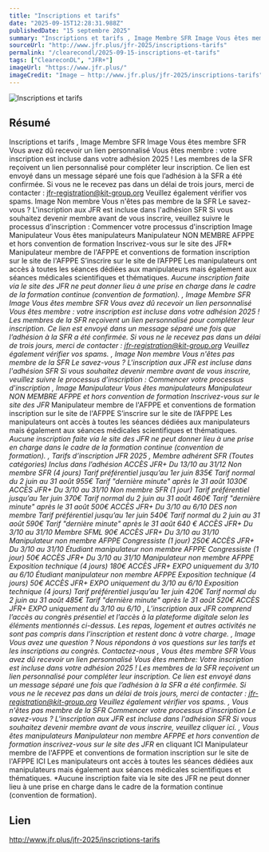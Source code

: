 ```yaml
---
title: "Inscriptions et tarifs"
date: "2025-09-15T12:28:31.988Z"
publishedDate: "15 septembre 2025"
summary: "Inscriptions et tarifs , Image Membre SFR Image Vous êtes membre SFR Vous avez dû recevoir un lien personnalisé Vous êtes membre : votre inscription est incluse dans votre adhésion 2025 ! Les membres de la SFR reçoivent un lien personnalisé pour compléter leur inscription. Ce lien est envoyé dans un message séparé une fois que l’adhésion à la SFR a été confirmée. Si vous ne le recevez pas dans un délai de trois jours, merci de contacter : jfr-registration@kit-group.org Veuillez également vérifier vos spams. Image Non membre Vous n&#039;êtes pas membre de la SFR Le savez-vous ? L&#039;inscription aux JFR est incluse dans l&#039;adhésion SFR Si vous souhaitez devenir membre avant de vous inscrire, veuillez suivre le processus d’inscription : Commencer votre processus d&#039;inscription Image Manipulateur Vous êtes manipulateurs Manipulateur NON MEMBRE AFPPE et hors convention de formation Inscrivez-vous sur le site des JFR* Manipulateur membre de l&#039;AFPPE et conventions de formation inscription sur le site de l&#039;AFPPE S’inscrire sur le site de l’AFPPE Les manipulateurs ont accès à toutes les séances dédiées aux manipulateurs mais également aux séances médicales scientifiques et thématiques. *Aucune inscription faite via le site des JFR ne peut donner lieu à une prise en charge dans le cadre de la formation continue (convention de formation). , Image Membre SFR Image Vous êtes membre SFR Vous avez dû recevoir un lien personnalisé Vous êtes membre : votre inscription est incluse dans votre adhésion 2025 ! Les membres de la SFR reçoivent un lien personnalisé pour compléter leur inscription. Ce lien est envoyé dans un message séparé une fois que l’adhésion à la SFR a été confirmée. Si vous ne le recevez pas dans un délai de trois jours, merci de contacter : jfr-registration@kit-group.org Veuillez également vérifier vos spams. , Image Non membre Vous n&#039;êtes pas membre de la SFR Le savez-vous ? L&#039;inscription aux JFR est incluse dans l&#039;adhésion SFR Si vous souhaitez devenir membre avant de vous inscrire, veuillez suivre le processus d’inscription : Commencer votre processus d&#039;inscription , Image Manipulateur Vous êtes manipulateurs Manipulateur NON MEMBRE AFPPE et hors convention de formation Inscrivez-vous sur le site des JFR* Manipulateur membre de l&#039;AFPPE et conventions de formation inscription sur le site de l&#039;AFPPE S’inscrire sur le site de l’AFPPE Les manipulateurs ont accès à toutes les séances dédiées aux manipulateurs mais également aux séances médicales scientifiques et thématiques. *Aucune inscription faite via le site des JFR ne peut donner lieu à une prise en charge dans le cadre de la formation continue (convention de formation). , Tarifs d’inscription JFR 2025 , Membre adhérent SFR (Toutes catégories) Inclus dans l’adhésion ACCÈS JFR+ Du 13/10 au 31/12 Non membre SFR (4 jours) Tarif préférentiel jusqu’au 1er juin 835€ Tarif normal du 2 juin au 31 août 955€ Tarif &quot;dernière minute&quot; après le 31 août 1030€ ACCÈS JFR+ Du 3/10 au 31/10 Non membre SFR (1 jour) Tarif préférentiel jusqu’au 1er juin 370€ Tarif normal du 2 juin au 31 août 460€ Tarif &quot;dernière minute&quot; après le 31 août 500€ ACCÈS JFR+ Du 3/10 au 6/10 DES non membre Tarif préférentiel jusqu’au 1er juin 540€ Tarif normal du 2 juin au 31 août 590€ Tarif &quot;dernière minute&quot; après le 31 août 640 € ACCÈS JFR+ Du 3/10 au 31/10 Membre SFML 90€ ACCÈS JFR+ Du 3/10 au 31/10 Manipulateur non membre AFPPE Congressiste (1 jour) 250€ ACCÈS JFR+ Du 3/10 au 31/10 Étudiant manipulateur non membre AFPPE Congressiste (1 jour) 50€ ACCÈS JFR+ Du 3/10 au 31/10 Manipulateur non membre AFPPE Exposition technique (4 jours) 180€ ACCÈS JFR+ EXPO uniquement du 3/10 au 6/10 Étudiant manipulateur non membre AFPPE Exposition technique (4 jours) 50€ ACCÈS JFR+ EXPO uniquement du 3/10 au 6/10 Exposition technique (4 jours) Tarif préférentiel jusqu’au 1er juin 420€ Tarif normal du 2 juin au 31 août 485€ Tarif &quot;dernière minute&quot; après le 31 août 520€ ACCÈS JFR+ EXPO uniquement du 3/10 au 6/10 , L’inscription aux JFR comprend l’accès au congrès présentiel et l’accès à la plateforme digitale selon les éléments mentionnés ci-dessus. Les repas, logement et autres activités ne sont pas compris dans l’inscription et restent donc à votre charge. , Image Vous avez une question ? Nous répondons à vos questions sur les tarifs et les inscriptions au congrès. Contactez-nous , Vous êtes membre SFR Vous avez dû recevoir un lien personnalisé Vous êtes membre: Votre inscription est incluse dans votre adhésion 2025 ! Les membres de la SFR reçoivent un lien personnalisé pour compléter leur inscription. Ce lien est envoyé dans un message séparé une fois que l’adhésion à la SFR a été confirmée. Si vous ne le recevez pas dans un délai de trois jours, merci de contacter : jfr-registration@kit-group.org Veuillez également vérifier vos spams. , Vous n&#039;êtes pas membre de la SFR Commencer votre processus d&#039;inscription Le savez-vous ? L&#039;inscription aux JFR est incluse dans l&#039;adhésion SFR Si vous souhaitez devenir membre avant de vous inscrire, veuillez cliquer ici. , Vous êtes manipulateurs Manipulateur non membre AFPPE et hors convention de formation inscrivez-vous sur le site des JFR* en cliquant ICI Manipulateur membre de l&#039;AFPPE et conventions de formation inscription sur le site de l&#039;AFPPE ICI Les manipulateurs ont accès à toutes les séances dédiées aux manipulateurs mais également aux séances médicales scientifiques et thématiques. *Aucune inscription faite via le site des JFR ne peut donner lieu à une prise en charge dans le cadre de la formation continue (convention de formation)."
sourceUrl: "http://www.jfr.plus/jfr-2025/inscriptions-tarifs"
permalink: "/clearecondl/2025-09-15-inscriptions-et-tarifs"
tags: ["CleareconDL", "JFR+"]
imageUrl: "https://www.jfr.plus/"
imageCredit: "Image — http://www.jfr.plus/jfr-2025/inscriptions-tarifs"
---
```


![Inscriptions et tarifs](https://www.jfr.plus/)

## Résumé

Inscriptions et tarifs , Image Membre SFR Image Vous êtes membre SFR Vous avez dû recevoir un lien personnalisé Vous êtes membre : votre inscription est incluse dans votre adhésion 2025 ! Les membres de la SFR reçoivent un lien personnalisé pour compléter leur inscription. Ce lien est envoyé dans un message séparé une fois que l’adhésion à la SFR a été confirmée. Si vous ne le recevez pas dans un délai de trois jours, merci de contacter : jfr-registration@kit-group.org Veuillez également vérifier vos spams. Image Non membre Vous n&#039;êtes pas membre de la SFR Le savez-vous ? L&#039;inscription aux JFR est incluse dans l&#039;adhésion SFR Si vous souhaitez devenir membre avant de vous inscrire, veuillez suivre le processus d’inscription : Commencer votre processus d&#039;inscription Image Manipulateur Vous êtes manipulateurs Manipulateur NON MEMBRE AFPPE et hors convention de formation Inscrivez-vous sur le site des JFR* Manipulateur membre de l&#039;AFPPE et conventions de formation inscription sur le site de l&#039;AFPPE S’inscrire sur le site de l’AFPPE Les manipulateurs ont accès à toutes les séances dédiées aux manipulateurs mais également aux séances médicales scientifiques et thématiques. *Aucune inscription faite via le site des JFR ne peut donner lieu à une prise en charge dans le cadre de la formation continue (convention de formation). , Image Membre SFR Image Vous êtes membre SFR Vous avez dû recevoir un lien personnalisé Vous êtes membre : votre inscription est incluse dans votre adhésion 2025 ! Les membres de la SFR reçoivent un lien personnalisé pour compléter leur inscription. Ce lien est envoyé dans un message séparé une fois que l’adhésion à la SFR a été confirmée. Si vous ne le recevez pas dans un délai de trois jours, merci de contacter : jfr-registration@kit-group.org Veuillez également vérifier vos spams. , Image Non membre Vous n&#039;êtes pas membre de la SFR Le savez-vous ? L&#039;inscription aux JFR est incluse dans l&#039;adhésion SFR Si vous souhaitez devenir membre avant de vous inscrire, veuillez suivre le processus d’inscription : Commencer votre processus d&#039;inscription , Image Manipulateur Vous êtes manipulateurs Manipulateur NON MEMBRE AFPPE et hors convention de formation Inscrivez-vous sur le site des JFR* Manipulateur membre de l&#039;AFPPE et conventions de formation inscription sur le site de l&#039;AFPPE S’inscrire sur le site de l’AFPPE Les manipulateurs ont accès à toutes les séances dédiées aux manipulateurs mais également aux séances médicales scientifiques et thématiques. *Aucune inscription faite via le site des JFR ne peut donner lieu à une prise en charge dans le cadre de la formation continue (convention de formation). , Tarifs d’inscription JFR 2025 , Membre adhérent SFR (Toutes catégories) Inclus dans l’adhésion ACCÈS JFR+ Du 13/10 au 31/12 Non membre SFR (4 jours) Tarif préférentiel jusqu’au 1er juin 835€ Tarif normal du 2 juin au 31 août 955€ Tarif &quot;dernière minute&quot; après le 31 août 1030€ ACCÈS JFR+ Du 3/10 au 31/10 Non membre SFR (1 jour) Tarif préférentiel jusqu’au 1er juin 370€ Tarif normal du 2 juin au 31 août 460€ Tarif &quot;dernière minute&quot; après le 31 août 500€ ACCÈS JFR+ Du 3/10 au 6/10 DES non membre Tarif préférentiel jusqu’au 1er juin 540€ Tarif normal du 2 juin au 31 août 590€ Tarif &quot;dernière minute&quot; après le 31 août 640 € ACCÈS JFR+ Du 3/10 au 31/10 Membre SFML 90€ ACCÈS JFR+ Du 3/10 au 31/10 Manipulateur non membre AFPPE Congressiste (1 jour) 250€ ACCÈS JFR+ Du 3/10 au 31/10 Étudiant manipulateur non membre AFPPE Congressiste (1 jour) 50€ ACCÈS JFR+ Du 3/10 au 31/10 Manipulateur non membre AFPPE Exposition technique (4 jours) 180€ ACCÈS JFR+ EXPO uniquement du 3/10 au 6/10 Étudiant manipulateur non membre AFPPE Exposition technique (4 jours) 50€ ACCÈS JFR+ EXPO uniquement du 3/10 au 6/10 Exposition technique (4 jours) Tarif préférentiel jusqu’au 1er juin 420€ Tarif normal du 2 juin au 31 août 485€ Tarif &quot;dernière minute&quot; après le 31 août 520€ ACCÈS JFR+ EXPO uniquement du 3/10 au 6/10 , L’inscription aux JFR comprend l’accès au congrès présentiel et l’accès à la plateforme digitale selon les éléments mentionnés ci-dessus. Les repas, logement et autres activités ne sont pas compris dans l’inscription et restent donc à votre charge. , Image Vous avez une question ? Nous répondons à vos questions sur les tarifs et les inscriptions au congrès. Contactez-nous , Vous êtes membre SFR Vous avez dû recevoir un lien personnalisé Vous êtes membre: Votre inscription est incluse dans votre adhésion 2025 ! Les membres de la SFR reçoivent un lien personnalisé pour compléter leur inscription. Ce lien est envoyé dans un message séparé une fois que l’adhésion à la SFR a été confirmée. Si vous ne le recevez pas dans un délai de trois jours, merci de contacter : jfr-registration@kit-group.org Veuillez également vérifier vos spams. , Vous n&#039;êtes pas membre de la SFR Commencer votre processus d&#039;inscription Le savez-vous ? L&#039;inscription aux JFR est incluse dans l&#039;adhésion SFR Si vous souhaitez devenir membre avant de vous inscrire, veuillez cliquer ici. , Vous êtes manipulateurs Manipulateur non membre AFPPE et hors convention de formation inscrivez-vous sur le site des JFR* en cliquant ICI Manipulateur membre de l&#039;AFPPE et conventions de formation inscription sur le site de l&#039;AFPPE ICI Les manipulateurs ont accès à toutes les séances dédiées aux manipulateurs mais également aux séances médicales scientifiques et thématiques. *Aucune inscription faite via le site des JFR ne peut donner lieu à une prise en charge dans le cadre de la formation continue (convention de formation).

## Lien

http://www.jfr.plus/jfr-2025/inscriptions-tarifs
